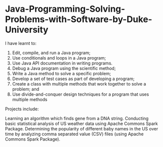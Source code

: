 # Java-Programming-Solving-Problems-with-Software-by-Duke-University

I have learnt to:

1. Edit, compile, and run a Java program;
2. Use conditionals and loops in a Java program;
3. Use Java API documentation in writing programs. 
4. Debug a Java program using the scientific method;
5. Write a Java method to solve a specific problem;
6. Develop a set of test cases as part of developing a program;
7. Create a class with multiple methods that work together to solve a problem; and
8. Use divide-and-conquer design techniques for a program that uses multiple methods

Projects include: 

Learning an algorithm which finds gene from a DNA string.
Conducting basic statistical analysis of US weather data using Apache Commons Spark Package.
Determining the popularity of different baby names in the US over time by analyzing comma separated value (CSV) files (using Apache Commons Spark Package).
